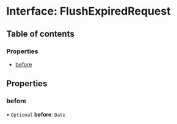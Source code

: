 # Interface: FlushExpiredRequest

## Table of contents

### Properties

- [before](FlushExpiredRequest.md#before)

## Properties

### <a id="before" name="before"></a> before

• `Optional` **before**: `Date`
